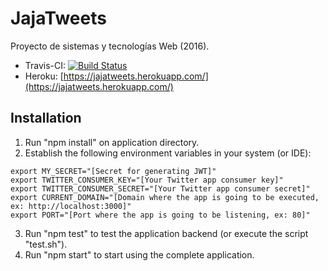 # JajaTweets

Proyecto de sistemas y tecnologías Web (2016).


- Travis-CI: [![Build Status](https://travis-ci.com/luisjesuspellicer/STW.svg?token=JNjXRfgfaA5ApsYs48bd&branch=master)](https://travis-ci.com/luisjesuspellicer/STW)
- Heroku: [https://jajatweets.herokuapp.com/](https://jajatweets.herokuapp.com/)


## Installation
1. Run "npm install" on application directory.
2. Establish the following environment variables in your system (or IDE):

  ```
  export MY_SECRET="[Secret for generating JWT]"
  export TWITTER_CONSUMER_KEY="[Your Twitter app consumer key]"
  export TWITTER_CONSUMER_SECRET="[Your Twitter app consumer secret]"
  export CURRENT_DOMAIN="[Domain where the app is going to be executed, ex: http://localhost:3000]"
  export PORT="[Port where the app is going to be listening, ex: 80]"
  ```

3. Run "npm test" to test the application backend (or execute the script "test.sh").
4. Run "npm start" to start using the complete application.
